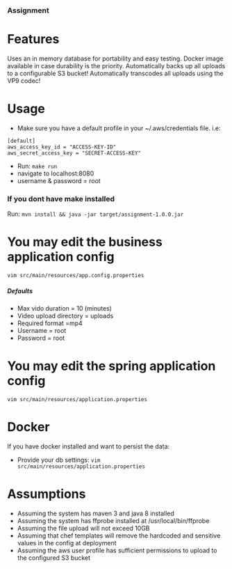 ### Assignment

# Features
Uses an in memory database for portability and easy testing.
Docker image available in case durability is the priority.
Automatically backs up all uploads to a configurable S3 bucket!
Automatically transcodes all uploads using the VP9 codec!

# Usage
* Make sure you have a default profile in your ~/.aws/credentials file. i.e:
```
[default]
aws_access_key_id = "ACCESS-KEY-ID"
aws_secret_access_key = "SECRET-ACCESS-KEY"
```
* Run: `make run`
* navigate to localhost:8080
* username & password = root

### If you dont have make installed
Run: `mvn install && java -jar target/assignment-1.0.0.jar`

# You may edit the business application config
`vim src/main/resources/app.config.properties`
##### Defaults
- Max vido duration = 10 (minutes)
- Video upload directory = uploads
- Required format =mp4
- Username = root
- Password = root

# You may edit the spring application config
`vim src/main/resources/application.properties`

# Docker
If you have docker installed and want to persist the data:
- Provide your db settings: `vim src/main/resources/application.properties`

# Assumptions
- Assuming the system has maven 3 and java 8 installed
- Assuming the system has ffprobe installed at /usr/local/bin/ffprobe
- Assuming the file upload will not exceed 10GB
- Assuming that chef templates will remove the hardcoded and sensitive values in the config at deployment
- Assuming the aws user profile has sufficient permissions to upload to the configured S3 bucket

